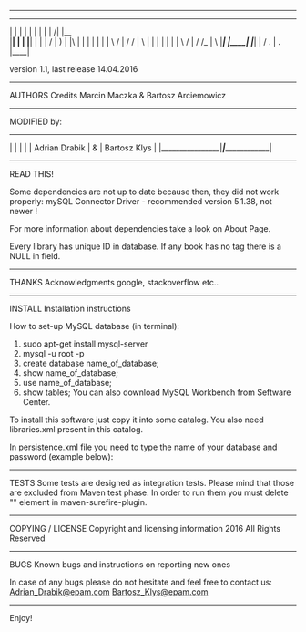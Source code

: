  ************************************************************
 ____   _____   ____   _____  _______                 ____
|    | |     | |    | |     |    |               /|   |__ \
|____| |     | |____| |     |    |              / |      ) |
|\     |     | |    | |     |    |     \    /     |     / /
| \    |     | |    | |     |    |      \  /      |    / /_
|  \   |_____| |____| |_____|    |       \/  .    | . |____|

version 1.1, last release 14.04.2016

*************************************************************

AUTHORS	Credits
Marcin Maczka & Bartosz Arciemowicz

*************************************************************

MODIFIED by:
 ________________ _____ _________________
|                |     |                 |
| Adrian Drabik  |  &  |  Bartosz Klys   |
|________________|_____|_________________|

*************************************************************
READ THIS!

Some dependencies are not up to date because then, they did not
work properly:
mySQL Connector Driver - recommended version 5.1.38, not newer !

For more information about dependencies take a look on About Page.

Every library has unique ID in database. If any book has no tag
there is a NULL in field.

*************************************************************

THANKS	Acknowledgments
google, stackoverflow etc..

*************************************************************

INSTALL	Installation instructions

How to set-up MySQL database (in terminal):
1. sudo apt-get install mysql-server
2. mysql -u root -p
3. create database name_of_database;
4. show name_of_database;
5. use name_of_database;
6. show tables;
You can also download MySQL Workbench from Seftware Center.


To install this software just copy it into some catalog.
You also need libraries.xml present in this catalog.

In persistence.xml file you need to type the name of your database and password (example below):
<property name="javax.persistence.jdbc.url" value="jdbc:mysql://localhost:3306/name_of_database"/>
<property name="javax.persistence.jdbc.password" value="password_to_database"/>


*************************************************************

TESTS
Some tests are designed as integration tests. Please mind that
those are excluded from Maven test phase. In order to run them
you must delete "<groups>" element in maven-surefire-plugin.

*************************************************************

COPYING / LICENSE	Copyright and licensing information
2016 All Rights Reserved

*************************************************************

BUGS	Known bugs and instructions on reporting new ones

In case of any bugs please do not hesitate and feel free to contact us:
Adrian_Drabik@epam.com
Bartosz_Klys@epam.com

*************************************************************
Enjoy!